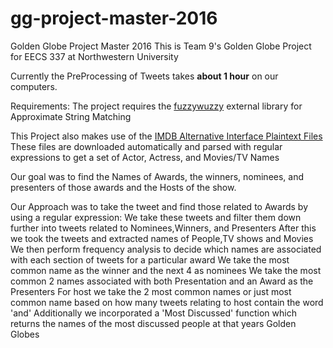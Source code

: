 # gg-project-master-2016
Golden Globe Project Master 2016
This is Team 9's Golden Globe Project for EECS 337 at Northwestern University

Currently the PreProcessing of Tweets takes **about 1 hour** on our computers.

Requirements:
The project requires the [fuzzywuzzy](https://pypi.python.org/pypi/fuzzywuzzy) external library for Approximate String Matching

This Project also makes use of the [IMDB Alternative Interface Plaintext Files](http://www.imdb.com/interfaces)
These files are downloaded automatically and parsed with regular expressions to get a set of Actor, Actress, and Movies/TV Names

Our goal was to find the Names of Awards, the winners, nominees, and presenters of those awards and the Hosts of the show.

Our Approach was to take the tweet and find those related to Awards by using a regular expression:
We take these tweets and filter them down further into tweets related to Nominees,Winners, and Presenters
After this we took  the tweets and extracted names of People,TV shows and Movies
We then perform frequency analysis to decide which names are associated with each section of tweets for a particular award
We take the most common name as the winner and the next 4 as nominees
We take the most common 2 names associated with both Presentation and an Award as the Presenters
For host we take the 2 most common names or just most common name based on how many tweets relating to host contain the word 'and'
Additionally we incorporated a 'Most Discussed' function which returns the names of the most discussed people at that years Golden Globes
